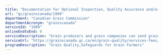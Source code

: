 ```yaml
---
title: "Documentation for Optional Inspection, Quality Assurance and/or Analytical Testing Services"
url: "gc/grainscanada/1999"
department: "Canadian Grain Commission"
departmentAcronym: "grainscanada"
serviceId: "1999"
onlineEndtoEnd: 0
serviceDescription: "Grain producers and grain companies can send grain samples to the Canadian Grain Commission for inspection and analytical services. The Canadian Grain Commission will provide impartial results that can be used when marketing or negotiating fair value for the grain.  Canadian exporters may also request statements of assurance, which provide commodity-specific summary monitoring statistics that demonstrate quality and safety trends in Canadian grain exports. These are available for any grain exported in bulk."
serviceUrl: "https://grainscanada.gc.ca/en/grain-quality/services-fees/analytical-testing-services.html"
programDescription: "Grain Quality,Safeguards for Grain Farmers"
---
```

